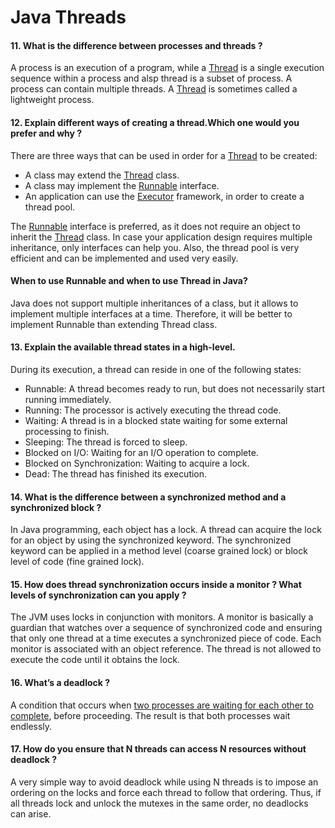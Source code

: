 # Java Threads

#### 11. What is the difference between processes and threads ? 
A process is an execution of a program, while a [Thread](http://docs.oracle.com/javase/7/docs/api/java/lang/Thread.html) is a single execution sequence within a process and alsp thread is a subset of process. A process can contain multiple threads. A [Thread](http://docs.oracle.com/javase/7/docs/api/java/lang/Thread.html) is sometimes called a lightweight process.

#### 12. Explain different ways of creating a thread.Which one would you prefer and why ?
There are three ways that can be used in order for a [Thread](http://docs.oracle.com/javase/7/docs/api/java/lang/Thread.html) to be created:

* A class may extend the [Thread](http://docs.oracle.com/javase/7/docs/api/java/lang/Thread.html) class.
* A class may implement the [Runnable](http://docs.oracle.com/javase/7/docs/api/java/lang/Runnable.html) interface.
* An application can use the [Executor](http://docs.oracle.com/javase/7/docs/api/java/util/concurrent/Executor.html) framework, in order to create a thread pool.

The [Runnable](http://docs.oracle.com/javase/7/docs/api/java/lang/Runnable.html) interface is preferred, as it does not require an object to inherit the [Thread](http://docs.oracle.com/javase/7/docs/api/java/lang/Thread.html) class. In case your application design requires multiple inheritance, only interfaces can help you. Also, the thread pool is very efficient and can be implemented and used very easily.


#### When to use Runnable and when to use Thread in Java?
Java does not support multiple inheritances of a class, but it allows to implement multiple interfaces at a time. Therefore, it will be better to implement Runnable than extending Thread class.

#### 13. Explain the available thread states in a high-level.
During its execution, a thread can reside in one of the following states:

* Runnable: A thread becomes ready to run, but does not necessarily start running immediately.
* Running: The processor is actively executing the thread code.
* Waiting: A thread is in a blocked state waiting for some external processing to finish.
* Sleeping: The thread is forced to sleep.
* Blocked on I/O: Waiting for an I/O operation to complete.
* Blocked on Synchronization: Waiting to acquire a lock.
* Dead: The thread has finished its execution.

#### 14. What is the difference between a synchronized method and a synchronized block ?
In Java programming, each object has a lock. A thread can acquire the lock for an object by using the synchronized keyword. The synchronized keyword can be applied in a method level (coarse grained lock) or block level of code (fine grained lock).

#### 15. How does thread synchronization occurs inside a monitor ? What levels of synchronization can you apply ? 
The JVM uses locks in conjunction with monitors. A monitor is basically a guardian that watches over a sequence of synchronized code and ensuring that only one thread at a time executes a synchronized piece of code. Each monitor is associated with an object reference. The thread is not allowed to execute the code until it obtains the lock.

#### 16. What’s a deadlock ? 
A condition that occurs when [two processes are waiting for each other to complete](http://www.javacodegeeks.com/2013/01/java-deadlock-example-how-to-analyze-deadlock-situation.html), before proceeding. The result is that both processes wait endlessly.

#### 17. How do you ensure that N threads can access N resources without deadlock ? 
A very simple way to avoid deadlock while using N threads is to impose an ordering on the locks and force each thread to follow that ordering. Thus, if all threads lock and unlock the mutexes in the same order, no deadlocks can arise.
